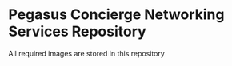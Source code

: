 # Pegasus Concierge Networking Services Repository
All required images are stored in this repository
